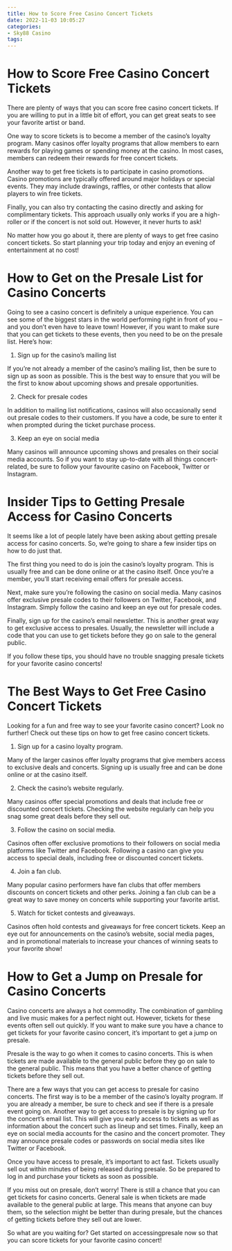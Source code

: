```yaml
---
title: How to Score Free Casino Concert Tickets
date: 2022-11-03 10:05:27
categories:
- Sky88 Casino
tags:
---
```



#  How to Score Free Casino Concert Tickets

There are plenty of ways that you can score free casino concert tickets. If you are willing to put in a little bit of effort, you can get great seats to see your favorite artist or band.

One way to score tickets is to become a member of the casino’s loyalty program. Many casinos offer loyalty programs that allow members to earn rewards for playing games or spending money at the casino. In most cases, members can redeem their rewards for free concert tickets.

Another way to get free tickets is to participate in casino promotions. Casino promotions are typically offered around major holidays or special events. They may include drawings, raffles, or other contests that allow players to win free tickets.

Finally, you can also try contacting the casino directly and asking for complimentary tickets. This approach usually only works if you are a high-roller or if the concert is not sold out. However, it never hurts to ask!

No matter how you go about it, there are plenty of ways to get free casino concert tickets. So start planning your trip today and enjoy an evening of entertainment at no cost!

#  How to Get on the Presale List for Casino Concerts

Going to see a casino concert is definitely a unique experience. You can see some of the biggest stars in the world performing right in front of you – and you don’t even have to leave town! However, if you want to make sure that you can get tickets to these events, then you need to be on the presale list. Here’s how:

1. Sign up for the casino’s mailing list

If you’re not already a member of the casino’s mailing list, then be sure to sign up as soon as possible. This is the best way to ensure that you will be the first to know about upcoming shows and presale opportunities.

2. Check for presale codes

In addition to mailing list notifications, casinos will also occasionally send out presale codes to their customers. If you have a code, be sure to enter it when prompted during the ticket purchase process.

3. Keep an eye on social media

Many casinos will announce upcoming shows and presales on their social media accounts. So if you want to stay up-to-date with all things concert-related, be sure to follow your favourite casino on Facebook, Twitter or Instagram.

#  Insider Tips to Getting Presale Access for Casino Concerts

It seems like a lot of people lately have been asking about getting presale access for casino concerts. So, we’re going to share a few insider tips on how to do just that.

The first thing you need to do is join the casino’s loyalty program. This is usually free and can be done online or at the casino itself. Once you’re a member, you’ll start receiving email offers for presale access.

Next, make sure you’re following the casino on social media. Many casinos offer exclusive presale codes to their followers on Twitter, Facebook, and Instagram. Simply follow the casino and keep an eye out for presale codes.

Finally, sign up for the casino’s email newsletter. This is another great way to get exclusive access to presales. Usually, the newsletter will include a code that you can use to get tickets before they go on sale to the general public.

If you follow these tips, you should have no trouble snagging presale tickets for your favorite casino concerts!

#  The Best Ways to Get Free Casino Concert Tickets

Looking for a fun and free way to see your favorite casino concert? Look no further! Check out these tips on how to get free casino concert tickets.

1. Sign up for a casino loyalty program.

Many of the larger casinos offer loyalty programs that give members access to exclusive deals and concerts. Signing up is usually free and can be done online or at the casino itself.

2. Check the casino’s website regularly.

Many casinos offer special promotions and deals that include free or discounted concert tickets. Checking the website regularly can help you snag some great deals before they sell out.

3. Follow the casino on social media.

Casinos often offer exclusive promotions to their followers on social media platforms like Twitter and Facebook. Following a casino can give you access to special deals, including free or discounted concert tickets.

4. Join a fan club.

Many popular casino performers have fan clubs that offer members discounts on concert tickets and other perks. Joining a fan club can be a great way to save money on concerts while supporting your favorite artist.

5. Watch for ticket contests and giveaways.

Casinos often hold contests and giveaways for free concert tickets. Keep an eye out for announcements on the casino’s website, social media pages, and in promotional materials to increase your chances of winning seats to your favorite show!

#  How to Get a Jump on Presale for Casino Concerts

Casino concerts are always a hot commodity. The combination of gambling and live music makes for a perfect night out.  However, tickets for these events often sell out quickly. If you want to make sure you have a chance to get tickets for your favorite casino concert, it’s important to get a jump on presale.

Presale is the way to go when it comes to casino concerts. This is when tickets are made available to the general public before they go on sale to the general public. This means that you have a better chance of getting tickets before they sell out.

There are a few ways that you can get access to presale for casino concerts. The first way is to be a member of the casino’s loyalty program. If you are already a member, be sure to check and see if there is a presale event going on. Another way to get access to presale is by signing up for the concert’s email list. This will give you early access to tickets as well as information about the concert such as lineup and set times. Finally, keep an eye on social media accounts for the casino and the concert promoter. They may announce presale codes or passwords on social media sites like Twitter or Facebook.

Once you have access to presale, it’s important to act fast. Tickets usually sell out within minutes of being released during presale. So be prepared to log in and purchase your tickets as soon as possible.

If you miss out on presale, don’t worry! There is still a chance that you can get tickets for casino concerts. General sale is when tickets are made available to the general public at large. This means that anyone can buy them, so the selection might be better than during presale, but the chances of getting tickets before they sell out are lower.

So what are you waiting for? Get started on accessingpresale now so that you can score tickets for your favorite casino concert!